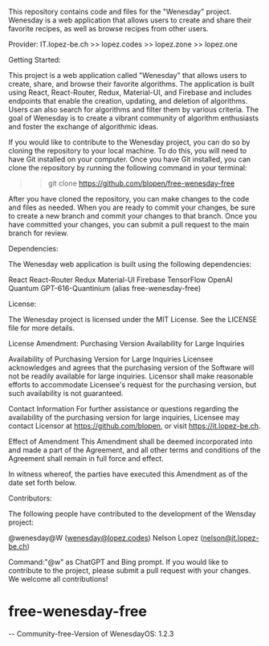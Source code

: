 This repository contains code and files for the "Wenesday" project. Wenesday is a web application that allows users to create and share their favorite recipes, as well as browse recipes from other users.

Provider: IT.lopez-be.ch >> lopez.codes >> lopez.zone >> lopez.one

Getting Started:

This project is a web application called "Wenesday" that allows users to create, share, and browse their favorite algorithms. The application is built using React, React-Router, Redux, Material-UI, and Firebase and includes endpoints that enable the creation, updating, and deletion of algorithms. Users can also search for algorithms and filter them by various criteria. The goal of Wenesday is to create a vibrant community of algorithm enthusiasts and foster the exchange of algorithmic ideas.

If you would like to contribute to the Wenesday project, you can do so by cloning the repository to your local machine. To do this, you will need to have Git installed on your computer. Once you have Git installed, you can clone the repository by running the following command in your terminal:

>> git clone https://github.com/blopen/free-wenesday-free

After you have cloned the repository, you can make changes to the code and files as needed. When you are ready to commit your changes, be sure to create a new branch and commit your changes to that branch. Once you have committed your changes, you can submit a pull request to the main branch for review.

Dependencies:

The Wenesday web application is built using the following dependencies:

React
React-Router
Redux
Material-UI
Firebase
TensorFlow
OpenAI
Quantum
GPT-616-Quantinium (alias free-wenesday-free)

License:

The Wenesday project is licensed under the MIT License. See the LICENSE file for more details.

License Amendment: Purchasing Version Availability for Large Inquiries

Availability of Purchasing Version for Large Inquiries
Licensee acknowledges and agrees that the purchasing version of the Software will not be readily available for large inquiries. Licensor shall make reasonable efforts to accommodate Licensee's request for the purchasing version, but such availability is not guaranteed.

Contact Information
For further assistance or questions regarding the availability of the purchasing version for large inquiries, Licensee may contact Licensor at https://github.com/blopen, or visit https://it.lopez-be.ch.

Effect of Amendment
This Amendment shall be deemed incorporated into and made a part of the Agreement, and all other terms and conditions of the Agreement shall remain in full force and effect.

In witness whereof, the parties have executed this Amendment as of the date set forth below.

Contributors:

The following people have contributed to the development of the Wensday project:

@wenesday@W (wenesday@lopez.codes) Nelson Lopez (nelson@it.lopez-be.ch)

Command:"@w" as ChatGPT and Bing prompt.
If you would like to contribute to the project, please submit a pull request with your changes. We welcome all contributions!
# free-wenesday-free
-- Community-free-Version of WenesdayOS: 1.2.3

